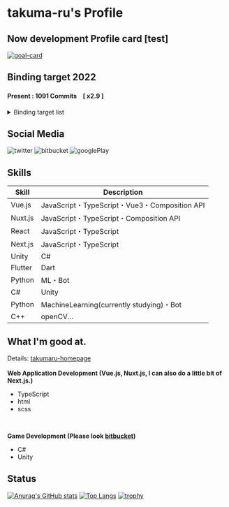 # takuma-ru's Profile

## Now development Profile card [test]
[![goal-card](https://us-central1-profile-progress-on-my-goals.cloudfunctions.net/api)](https://github.com/takuma-ru/github-profile-progress-on-my-goals)

## Binding target 2022
#### Present : 1091 Commits　[ x2.9 ]
<details>
  <summary>
    Binding target list
  </summary>
  <span>

|  | commits | magnification |
| -- | -- | -- |
| :ballot_box_with_check: | 365 | 1 |
| :ballot_box_with_check: | 435 | 1.2 |
| :ballot_box_with_check: | 545 | 1.5 |
| :ballot_box_with_check: | 730 | 2.0 |
| :ballot_box_with_check: | 766 | 2.1 |
| :ballot_box_with_check: | 803 | 2.2 |
| :ballot_box_with_check: | 839 | 2.3 |
| :ballot_box_with_check: | 876 | 2.4 |
| :ballot_box_with_check: | 912 | 2.5 |
| :ballot_box_with_check: | 949 | 2.6 |
| :ballot_box_with_check: | 985 | 2.7 |
| :ballot_box_with_check: | 1022 | 2.8 |
| :ballot_box_with_check: | 1058 | 2.9 |
| :black_large_square: | 1095 | 3.0 |

  </span>
</details>


## Social Media
![twitter](https://img.shields.io/twitter/url?label=ID%3A%20taskmaru_2222&style=social&url=https%3A%2F%2Ftwitter.com%2Ftakumaru_2222)
![bitbucket](https://img.shields.io/twitter/url?label=ID%3A%20takuma-ru&logo=bitbucket&style=social&url=https%3A%2F%2Fbitbucket.org%2Ftakuma-ru)
![googlePlay](https://img.shields.io/twitter/url?label=ID%3A%20takuma-ru&logo=googleplay&logoColor=%23DB4437&style=social&url=https%3A%2F%2Fbitbucket.org%2Ftakuma-ru)

## Skills
| Skill | Description |
| -- | -- |
| Vue.js | JavaScript・TypeScript・Vue3・Composition API |
| Nuxt.js | JavaScript・TypeScript・Composition API |
| React | JavaScript・TypeScript |
| Next.js | JavaScript・TypeScript |
| Unity | C# |
| Flutter | Dart |
| Python | ML・Bot |
| C# | Unity |
| Python | MachineLearning(currently studying)・Bot |
| C++ | openCV... |

## What I'm good at.
Details: [takumaru-homepage](https://takumaru-homepage.vercel.app/)<br>
<br>
**Web Application Development (Vue.js, Nuxt.js, I can also do a little bit of Next.js.)**<br>
- TypeScript<br>
- html<br>
- scss
<br>

**Game Development (Please look [bitbucket](https://bitbucket.org/takuma-ru/))**<br>
- C#<br>
- Unity<br>

## Status
[![Anurag's GitHub stats](https://github-readme-stats.vercel.app/api?username=takuma-ru&count_private=true&show_icons=true&include_all_commits=false&line_height=40)](https://github.com/anuraghazra/github-readme-stats)
[![Top Langs](https://github-readme-stats.vercel.app/api/top-langs/?username=takuma-ru&count_private=true&langs_count=5&line_height=40)](https://github.com/anuraghazra/github-readme-stats)
[![trophy](https://github-profile-trophy.vercel.app/?username=takuma-ru&theme=flat&column=7&no-frame=true
)](https://github.com/ryo-ma/github-profile-trophy)
